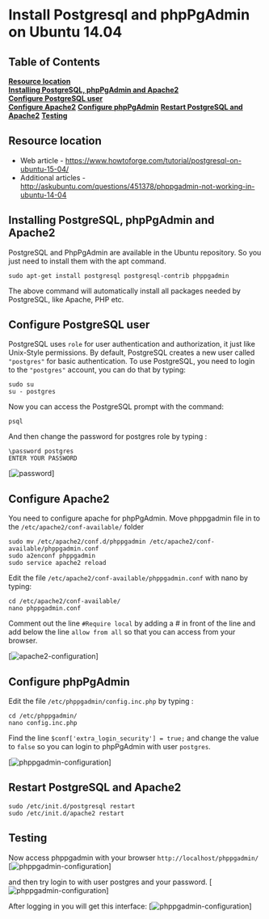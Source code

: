 # Install Postgresql and phpPgAdmin on Ubuntu 14.04

## Table of Contents
**[Resource location](#resource-location)**  
**[Installing PostgreSQL, phpPgAdmin and Apache2](#installing-postgreSQL,-phpPgAdmin-and-apache2)**  
**[Configure PostgreSQL user](#configure-postgreSQL-user)**  
**[Configure Apache2](#configure-apache2)**
**[Configure phpPgAdmin](#configure-phpPgAdmin)**
**[Restart PostgreSQL and Apache2](#restart-postgreSQL-and-apache2)**
**[Testing](#Testing)**

## Resource location
* Web article - <https://www.howtoforge.com/tutorial/postgresql-on-ubuntu-15-04/>
* Additional articles - <http://askubuntu.com/questions/451378/phppgadmin-not-working-in-ubuntu-14-04>

## Installing PostgreSQL, phpPgAdmin and Apache2
PostgreSQL and PhpPgAdmin are available in the Ubuntu repository. So you just need to install them with the apt command.

    sudo apt-get install postgresql postgresql-contrib phppgadmin

The above command will automatically install all packages needed by PostgreSQL, like Apache, PHP etc.

## Configure PostgreSQL user
PostgreSQL uses `role` for user authentication and authorization, it just like Unix-Style permissions. By default, PostgreSQL creates a new user called `"postgres"` for basic authentication. To use PostgreSQL, you need to login to the `"postgres"` account, you can do that by typing:

    sudo su
    su - postgres

Now you can access the PostgreSQL prompt with the command:

    psql
    
And then change the password for postgres role by typing :

    \password postgres
    ENTER YOUR PASSWORD

[![password](https://www.howtoforge.com/images/postgresql-ubuntu-1504/1.png)]

## Configure Apache2
You need to configure apache for phpPgAdmin. Move phppgadmin file in to the `/etc/apache2/conf-available/` folder

    sudo mv /etc/apache2/conf.d/phppgadmin /etc/apache2/conf-available/phppgadmin.conf
    sudo a2enconf phppgadmin
    sudo service apache2 reload

Edit the file `/etc/apache2/conf-available/phppgadmin.conf` with nano by typing:

    cd /etc/apache2/conf-available/
    nano phppgadmin.conf
    
Comment out the line `#Require local` by adding a # in front of the line and add below the line `allow from all` so that you can access from your browser.

[![apache2-configuration](https://www.howtoforge.com/images/postgresql-ubuntu-1504/2.png)]

## Configure phpPgAdmin
    
Edit the file `/etc/phppgadmin/config.inc.php` by typing :

    cd /etc/phppgadmin/
    nano config.inc.php
    
Find the line `$conf['extra_login_security'] = true;` and change the value to `false` so you can login to phpPgAdmin with user `postgres`.

[![phppgadmin-configuration](https://www.howtoforge.com/images/postgresql-ubuntu-1504/3.png)]

## Restart PostgreSQL and Apache2
    sudo /etc/init.d/postgresql restart
    sudo /etc/init.d/apache2 restart
    
## Testing
Now access phppgadmin with your browser `http://localhost/phppgadmin/`
[![phppgadmin-configuration](https://www.howtoforge.com/images/postgresql-ubuntu-1504/4.png)]

and then try login to with user postgres and your password.
[![phppgadmin-configuration](https://www.howtoforge.com/images/postgresql-ubuntu-1504/5.png)]

After logging in you will get this interface:
[![phppgadmin-configuration](https://www.howtoforge.com/images/postgresql-ubuntu-1504/6.png)]
